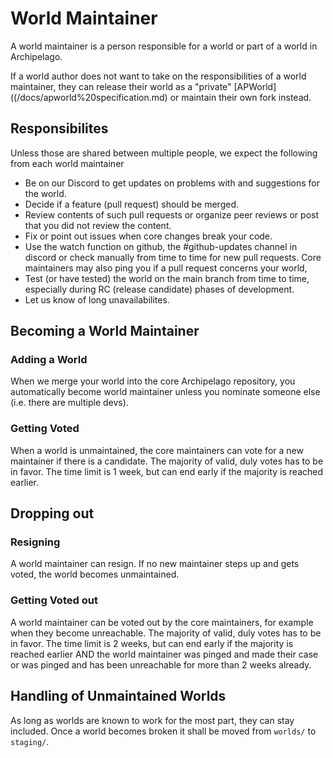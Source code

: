 # World Maintainer

A world maintainer is a person responsible for a world or part of a world in Archipelago.

If a world author does not want to take on the responsibilities of a world maintainer, they can release their world as
a "private" [APWorld]((/docs/apworld%20specification.md) or maintain their own fork instead.


## Responsibilites

Unless those are shared between multiple people, we expect the following from each world maintainer

* Be on our Discord to get updates on problems with and suggestions for the world.
* Decide if a feature (pull request) should be merged.
* Review contents of such pull requests or organize peer reviews or post that you did not review the content.
* Fix or point out issues when core changes break your code.
* Use the watch function on github, the #github-updates channel in discord or check manually from time to time for new
  pull requests. Core maintainers may also ping you if a pull request concerns your world,
* Test (or have tested) the world on the main branch from time to time, especially during RC (release candidate) phases
  of development.
* Let us know of long unavailabilites.


## Becoming a World Maintainer

### Adding a World

When we merge your world into the core Archipelago repository, you automatically become world maintainer unless you
nominate someone else (i.e. there are multiple devs).

### Getting Voted

When a world is unmaintained, the core maintainers can vote for a new maintainer if there is a candidate. The majority
of valid, duly votes has to be in favor. The time limit is 1 week, but can end early if the majority is reached earlier.


## Dropping out

### Resigning

A world maintainer can resign. If no new maintainer steps up and gets voted, the world becomes unmaintained.

### Getting Voted out

A world maintainer can be voted out by the core maintainers, for example when they become unreachable. The majority of
valid, duly votes has to be in favor. The time limit is 2 weeks, but can end early if the majority is reached earlier
AND the world maintainer was pinged and made their case or was pinged and has been unreachable for more than 2 weeks
already.


## Handling of Unmaintained Worlds

As long as worlds are known to work for the most part, they can stay included. Once a world becomes broken it shall be
moved from `worlds/` to `staging/`.
